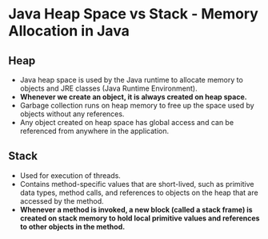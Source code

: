 # Java Heap Space vs Stack - Memory Allocation in Java

## Heap

- Java heap space is used by the Java runtime to allocate memory to objects and JRE classes (Java Runtime Environment).
- **Whenever we create an object, it is always created on heap space.**
- Garbage collection runs on heap memory to free up the space used by objects without any references.
- Any object created on heap space has global access and can be referenced from anywhere in the application.

## Stack

- Used for execution of threads.
- Contains method-specific values that are short-lived, such as primitive data types, method calls, and references to objects on the heap that are accessed by the method.
- **Whenever a method is invoked, a new block (called a stack frame) is created on stack memory to hold local primitive values and references to other objects in the method.**
